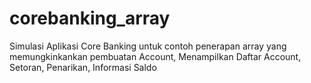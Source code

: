 # corebanking_array
Simulasi Aplikasi Core Banking untuk contoh penerapan array yang memungkinkankan pembuatan Account, Menampilkan Daftar Account, Setoran, Penarikan, Informasi Saldo
